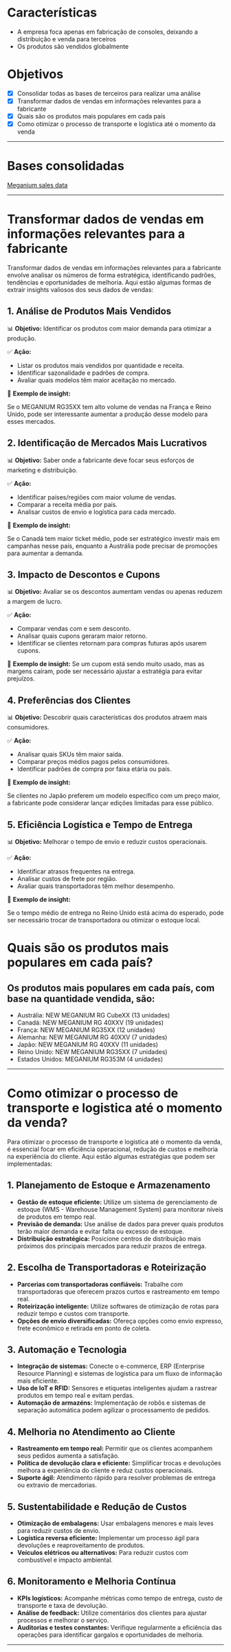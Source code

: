 # Características

- A empresa foca apenas em fabricação de consoles, deixando a distribuição e venda para terceiros
- Os produtos são vendidos globalmente

# Objetivos

- [x] Consolidar todas as bases de terceiros para realizar uma análise
- [x] Transformar dados de vendas em informações relevantes para a fabricante
- [x] Quais são os produtos mais populares em cada país
- [x] Como otimizar o processo de transporte e logística até o momento da venda

---

# Bases consolidadas

[Meganium sales data](https://github.com/luizkarlus/dataset-gamesshop/blob/main/data/processed_data/Meganium_Sales_data.xlsx)

---

# Transformar dados de vendas em informações relevantes para a fabricante

Transformar dados de vendas em informações relevantes para a fabricante envolve analisar os números de forma estratégica, identificando padrões, tendências e oportunidades de melhoria. Aqui estão algumas formas de extrair insights valiosos dos seus dados de vendas:

## 1. Análise de Produtos Mais Vendidos

📊 **Objetivo:** Identificar os produtos com maior demanda para otimizar a produção.

✅ **Ação:**

- Listar os produtos mais vendidos por quantidade e receita.
- Identificar sazonalidade e padrões de compra.
- Avaliar quais modelos têm maior aceitação no mercado.

🔹 **Exemplo de insight:**

Se o MEGANIUM RG35XX tem alto volume de vendas na França e Reino Unido, pode ser interessante aumentar a produção desse modelo para esses mercados.

## 2. Identificação de Mercados Mais Lucrativos

📊 **Objetivo:** Saber onde a fabricante deve focar seus esforços de marketing e distribuição.

✅ **Ação:**

- Identificar países/regiões com maior volume de vendas.
- Comparar a receita média por país.
- Analisar custos de envio e logística para cada mercado.

🔹 **Exemplo de insight:**

Se o Canadá tem maior ticket médio, pode ser estratégico investir mais em campanhas nesse país, enquanto a Austrália pode precisar de promoções para aumentar a demanda.

## 3. Impacto de Descontos e Cupons

📊 **Objetivo:** Avaliar se os descontos aumentam vendas ou apenas reduzem a margem de lucro.

✅ **Ação:**

- Comparar vendas com e sem desconto.
- Analisar quais cupons geraram maior retorno.
- Identificar se clientes retornam para compras futuras após usarem cupons.

🔹 **Exemplo de insight:**
Se um cupom está sendo muito usado, mas as margens caíram, pode ser necessário ajustar a estratégia para evitar prejuízos.

## 4. Preferências dos Clientes

📊 **Objetivo:** Descobrir quais características dos produtos atraem mais consumidores.

✅ **Ação:**

- Analisar quais SKUs têm maior saída.
- Comparar preços médios pagos pelos consumidores.
- Identificar padrões de compra por faixa etária ou país.

🔹 **Exemplo de insight:**

Se clientes no Japão preferem um modelo específico com um preço maior, a fabricante pode considerar lançar edições limitadas para esse público.

## 5. Eficiência Logística e Tempo de Entrega

📊 **Objetivo:** Melhorar o tempo de envio e reduzir custos operacionais.

✅ **Ação:**

- Identificar atrasos frequentes na entrega.
- Analisar custos de frete por região.
- Avaliar quais transportadoras têm melhor desempenho.

🔹 **Exemplo de insight:**

Se o tempo médio de entrega no Reino Unido está acima do esperado, pode ser necessário trocar de transportadora ou otimizar o estoque local.

# Quais são os produtos mais populares em cada país?

## Os produtos mais populares em cada país, com base na quantidade vendida, são:

- Austrália: NEW MEGANIUM RG CubeXX (13 unidades)
- Canadá: NEW MEGANIUM RG 40XXV (19 unidades)
- França: NEW MEGANIUM RG35XX (12 unidades)
- Alemanha: NEW MEGANIUM RG 40XXV (7 unidades)
- Japão: NEW MEGANIUM RG 40XXV (11 unidades)
- Reino Unido: NEW MEGANIUM RG35XX (7 unidades)
- Estados Unidos: MEGANIUM RG353M (4 unidades)

---

# Como otimizar o processo de transporte e logistica até o momento da venda?

 Para otimizar o processo de transporte e logística até o momento da venda, é essencial focar em eficiência operacional, redução de custos e melhoria na experiência do cliente. Aqui estão algumas estratégias que podem ser implementadas:

## 1. Planejamento de Estoque e Armazenamento

- **Gestão de estoque eficiente:** Utilize um sistema de gerenciamento de estoque (WMS - Warehouse Management System) para monitorar níveis de produtos em tempo real.
- **Previsão de demanda:** Use análise de dados para prever quais produtos terão maior demanda e evitar falta ou excesso de estoque.
- **Distribuição estratégica:** Posicione centros de distribuição mais próximos dos principais mercados para reduzir prazos de entrega.

## 2. Escolha de Transportadoras e Roteirização

- **Parcerias com transportadoras confiáveis:** Trabalhe com transportadoras que oferecem prazos curtos e rastreamento em tempo real.
- **Roteirização inteligente:** Utilize softwares de otimização de rotas para reduzir tempo e custos com transporte.
- **Opções de envio diversificadas:** Ofereça opções como envio expresso, frete econômico e retirada em ponto de coleta.

## 3. Automação e Tecnologia

- **Integração de sistemas:** Conecte o e-commerce, ERP (Enterprise Resource Planning) e sistemas de logística para um fluxo de informação mais eficiente.
- **Uso de IoT e RFID:** Sensores e etiquetas inteligentes ajudam a rastrear produtos em tempo real e evitam perdas.
- **Automação de armazéns:** Implementação de robôs e sistemas de separação automática podem agilizar o processamento de pedidos.

## 4. Melhoria no Atendimento ao Cliente

- **Rastreamento em tempo real:** Permitir que os clientes acompanhem seus pedidos aumenta a satisfação.
- **Política de devolução clara e eficiente:** Simplificar trocas e devoluções melhora a experiência do cliente e reduz custos operacionais.
- **Suporte ágil:** Atendimento rápido para resolver problemas de entrega ou extravio de mercadorias.

## 5. Sustentabilidade e Redução de Custos

- **Otimização de embalagens:** Usar embalagens menores e mais leves para reduzir custos de envio.
- **Logística reversa eficiente:** Implementar um processo ágil para devoluções e reaproveitamento de produtos.
- **Veículos elétricos ou alternativos:** Para reduzir custos com combustível e impacto ambiental.

## 6. Monitoramento e Melhoria Contínua

- **KPIs logísticos:** Acompanhe métricas como tempo de entrega, custo de transporte e taxa de devolução.
- **Análise de feedback:** Utilize comentários dos clientes para ajustar processos e melhorar o serviço.
- **Auditorias e testes constantes:** Verifique regularmente a eficiência das operações para identificar gargalos e oportunidades de melhoria.

---
